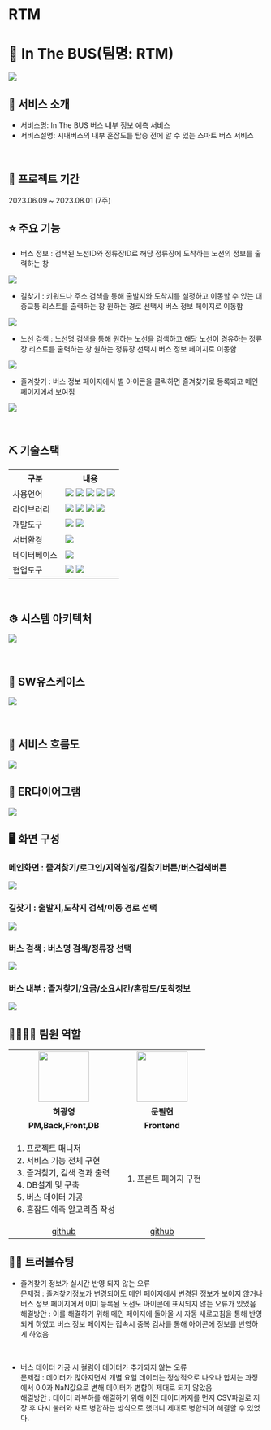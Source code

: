 # RTM
# 📎 In The BUS(팀명: RTM)
![](https://velog.velcdn.com/images/sslgo15/post/e914c372-fce4-4f80-aa8f-79b6ef8d3088/image.png)




## 👀 서비스 소개
* 서비스명:  In The BUS 버스 내부 정보 예측 서비스
* 서비스설명: 시내버스의 내부 혼잡도를 탑승 전에 알 수 있는 스마트 버스 서비스
<br>

## 📅 프로젝트 기간
2023.06.09 ~ 2023.08.01 (7주)
<br>

## ⭐ 주요 기능
* 버스 정보 : 검색된 노선ID와 정류장ID로 해당 정류장에 도착하는 노선의 정보를 출력하는 창
  
![](https://velog.velcdn.com/images/sslgo15/post/69b05773-d9cd-4aa0-8d5c-09bcf4d2e761/image.png)

* 길찾기 : 키워드나 주소 검색을 통해 출발지와 도착지를 설정하고 이동할 수 있는 대중교통 리스트를 출력하는 창
원하는 경로 선택시 버스 정보 페이지로 이동함

![](https://velog.velcdn.com/images/sslgo15/post/1d007601-95af-4604-9e20-a8f28d92651f/image.png)

* 노선 검색 : 노선명 검색을 통해 원하는 노선을 검색하고 해당 노선이 경유하는 정류장 리스트를 출력하는 창
원하는 정류장 선택시 버스 정보 페이지로 이동함

![](https://velog.velcdn.com/images/sslgo15/post/b787c273-2654-4fca-be97-5917d86a6fce/image.png)

* 즐겨찾기 : 버스 정보 페이지에서 별 아이콘을 클릭하면 즐겨찾기로 등록되고 메인 페이지에서 보여짐
 
![](https://velog.velcdn.com/images/sslgo15/post/d772b7e8-e002-427b-bd42-4d44fbdd0a05/image.png)

<br>

## ⛏ 기술스택
<table>
    <tr>
        <th>구분</th>
        <th>내용</th>
    </tr>
    <tr>
        <td>사용언어</td>
        <td>
            <img src="https://img.shields.io/badge/Java-007396?style=for-the-badge&logo=java&logoColor=white"/>
            <img src="https://img.shields.io/badge/HTML5-E34F26?style=for-the-badge&logo=HTML5&logoColor=white"/>
            <img src="https://img.shields.io/badge/CSS3-1572B6?style=for-the-badge&logo=CSS3&logoColor=white"/>
            <img src="https://img.shields.io/badge/JavaScript-F7DF1E?style=for-the-badge&logo=JavaScript&logoColor=white"/>
	    <img src="https://img.shields.io/badge/Python-3776AB?style=for-the-badge&logo=Python&logoColor=white"/> 
        </td>
    </tr>
    <tr>
        <td>라이브러리</td>
        <td>
            <img src="https://img.shields.io/badge/KakaoMap-FFCD00?style=for-the-badge&logo=Kakao&logoColor=white"/>
          <img src="https://img.shields.io/badge/KAKAOLOGIN-FFCD00?style=for-the-badge&logo=Kakao&logoColor=white" >
          <img src="https://img.shields.io/badge/ODsayLAB-E34F26?style=for-the-badge&logo=ODsay&logoColor=white" >
          <img src="https://img.shields.io/badge/TAGO-F80000?style=for-the-badge&logo=TAGO&logoColor=white" >
        </td>
    </tr>
    <tr>
        <td>개발도구</td>
        <td>
            <img src="https://img.shields.io/badge/Eclipse-2C2255?style=for-the-badge&logo=Eclipse&logoColor=white"/>
            <img src="https://img.shields.io/badge/VSCode-007ACC?style=for-the-badge&logo=VisualStudioCode&logoColor=white"/>
        </td>
    </tr>
    <tr>
        <td>서버환경</td>
        <td>
            <img src="https://img.shields.io/badge/Apache Tomcat-D22128?style=for-the-badge&logo=Apache Tomcat&logoColor=white"/>
        </td>
    </tr>
    <tr>
        <td>데이터베이스</td>
        <td>
            <img src="https://img.shields.io/badge/Oracle 11g-F80000?style=for-the-badge&logo=Oracle&logoColor=white"/>
        </td>
    </tr>
    <tr>
        <td>협업도구</td>
        <td>
            <img src="https://img.shields.io/badge/Git-F05032?style=for-the-badge&logo=Git&logoColor=white"/>
            <img src="https://img.shields.io/badge/GitHub-181717?style=for-the-badge&logo=GitHub&logoColor=white"/>
        </td>
    </tr>
</table>


<br>

## ⚙ 시스템 아키텍처
![](https://velog.velcdn.com/images/sslgo15/post/480bbe0d-5768-41da-a30a-c37c96857935/image.jpg)

<br>

## 📌 SW유스케이스
![](https://velog.velcdn.com/images/sslgo15/post/2be2e8eb-0299-4b88-ba0f-1c52d93b94e3/image.png)

<br>

## 📌 서비스 흐름도
![](https://velog.velcdn.com/images/sslgo15/post/c028b52b-b3de-40d3-be89-b89271f08d40/image.png)
<br>

## 📌 ER다이어그램
![](https://velog.velcdn.com/images/sslgo15/post/017699d5-ad4d-442b-99db-141566b1ea20/image.png)
<br>

## 🖥 화면 구성

### 메인화면 : 즐겨찾기/로그인/지역설정/길찾기버튼/버스검색버튼
![](https://velog.velcdn.com/images/sslgo15/post/ddae6309-2678-448f-bff1-7a3e4570f3b2/image.png)
<br>

### 길찾기 : 출발지,도착지 검색/이동 경로 선택
![](https://velog.velcdn.com/images/sslgo15/post/63facba9-526a-4aca-b015-24f324653f25/image.png)
<br>

### 버스 검색 : 버스명 검색/정류장 선택
![](https://velog.velcdn.com/images/sslgo15/post/14ec8511-7e97-44e3-8bff-593a9bfa502c/image.png)
<br>

### 버스 내부 : 즐겨찾기/요금/소요시간/혼잡도/도착정보
![](https://velog.velcdn.com/images/sslgo15/post/455d39cd-e5bf-40df-9eaa-1f6f8a1b7f83/image.png)
<br>

## 👨‍👩‍👦‍👦 팀원 역할
<table>
  <tr>
    <td align="center"><img src="https://item.kakaocdn.net/do/9fc764ca0704ce3ebaba47c50f8b7e8ff43ad912ad8dd55b04db6a64cddaf76d" width="100" height="100"/></td>
    <td align="center"><img src="https://mblogthumb-phinf.pstatic.net/MjAxODAxMDdfMjk1/MDAxNTE1MzAzODc3NjE1.HqFU7w9BX14fzsPWXqTulN13TI584cLlazYu4Yuuohcg.vbUBogBP6YzkgsyGUS2tLGFNc-rSBG8NazX5oL_54k8g.GIF.jee6959/kakao7.gif?type=w800" width="100" height="100"/></td>
  </tr>
  <tr>
    <td align="center"><strong>허광영</strong></td>
    <td align="center"><strong>문필현</strong></td>
  </tr>
  <tr>
    <td align="center"><b>PM,Back,Front,DB</b></td>
    <td align="center"><b>Frontend</b></td>
  </tr>
  <tr>
    <td aling="center">
      <ol>
      	<li>프로젝트 매니저
		<li>서비스 기능 전체 구현
		<li>즐겨찾기, 검색 결과 출력
		<li>DB설계 및 구축
		<li>버스 데이터 가공
		<li>혼잡도 예측 알고리즘 작성
      </ol>
	</td>
    <td aling="center">
   	<ol>
      	<li>프론트 페이지 구현
    </ol>
    </td>
  </tr>
  <tr>
    <td align="center"><a href="https://github.com/HeoGwangYoung" target='_blank'>github</a></td>
    <td align="center"><a href="https://github.com/자신의username작성해주세요" target='_blank'>github</a></td>
  </tr>
</table>

## 🤾‍♂️ 트러블슈팅

  
* 즐겨찾기 정보가 실시간 반영 되지 않는 오류<br>
문제점 : 즐겨찾기정보가 변경되어도 메인 페이지에서 변경된 정보가 보이지 않거나 버스 정보 페이지에서 이미 등록된 노선도 아이콘에 표시되지 않는 오류가 있었음<br>
해결방안 : 이를 해결하기 위해 메인 페이지에 돌아올 시 자동 새로고침을 통해 반영되게 하였고 버스 정보 페이지는 접속시 중복 검사를 통해 아이콘에 정보를 반영하게 하였음
<br>

* 버스 데이터 가공 시 컬럼이 데이터가 추가되지 않는 오류<br>
 문제점 : 데이터가 많아지면서 개별 요일 데이터는 정상적으로 나오나 합치는 과정에서 0.0과 NaN값으로 변해 데이터가 병합이 제대로 되지 않았음<br>
 해결방안 : 데이터 과부하를 해결하기 위해 이전 데이터까지를 먼저 CSV파일로 저장 후 다시 불러와 새로 병합하는 방식으로 했더니 제대로 병합되어 해결할 수 있었다.
